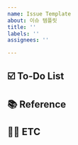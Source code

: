 ```yaml
---
name: Issue Template
about: 이슈 템플릿
title: ''
labels: ''
assignees: ''

---
```


<!--
> 해당 이슈에 대한 **간단한 설명**과 **배경**을 작성해주세요.

- 어떤 기능(또는 문제)에 대한 내용인가요?
- 이슈를 만들게 된 맥락이 있다면 함께 설명해주세요.
-->
## ☑️ To-Do List
<!--
- [ ] 해야 할 작업 1
- [ ] 해야 할 작업 2
- [ ] 추가로 필요한 작업이 있다면 계속 추가해주세요.
-->


## 📚 Reference 
<!--
> 기획 문서, 디자인, 외부 참고자료 등 연관된 문서가 있다면 여기에 적어주세요.

- Notion 기획서 링크: [링크 제목](https://...)
- 디자인 링크(Figma 등): [링크 제목](https://...)
- 관련 위키/문서/이슈: `#123`, `#456`
-->

## 🙋‍♀️ ETC 
<!--
> 기타 전달하고 싶은 내용이나 협의가 필요한 부분이 있다면 자유롭게 작성해주세요.

- 예: 이슈 처리 전에 백엔드 API가 먼저 필요합니다.
-->
